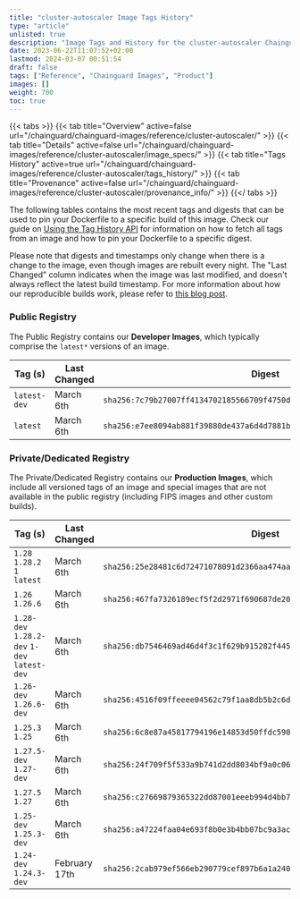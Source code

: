 ```yaml
---
title: "cluster-autoscaler Image Tags History"
type: "article"
unlisted: true
description: "Image Tags and History for the cluster-autoscaler Chainguard Image"
date: 2023-06-22T11:07:52+02:00
lastmod: 2024-03-07 00:51:54
draft: false
tags: ["Reference", "Chainguard Images", "Product"]
images: []
weight: 700
toc: true
---
```


{{< tabs >}}
{{< tab title="Overview" active=false url="/chainguard/chainguard-images/reference/cluster-autoscaler/" >}}
{{< tab title="Details" active=false url="/chainguard/chainguard-images/reference/cluster-autoscaler/image_specs/" >}}
{{< tab title="Tags History" active=true url="/chainguard/chainguard-images/reference/cluster-autoscaler/tags_history/" >}}
{{< tab title="Provenance" active=false url="/chainguard/chainguard-images/reference/cluster-autoscaler/provenance_info/" >}}
{{</ tabs >}}

The following tables contains the most recent tags and digests that can be used to pin your Dockerfile to a specific build of this image. Check our guide on [Using the Tag History API](/chainguard/chainguard-images/using-the-tag-history-api/) for information on how to fetch all tags from an image and how to pin your Dockerfile to a specific digest.

Please note that digests and timestamps only change when there is a change to the image, even though images are rebuilt every night. The "Last Changed" column indicates when the image was last modified, and doesn't always reflect the latest build timestamp. For more information about how our reproducible builds work, please refer to [this blog post](https://www.chainguard.dev/unchained/reproducing-chainguards-reproducible-image-builds).

### Public Registry
The Public Registry contains our **Developer Images**, which typically comprise the `latest*` versions of an image.

| Tag (s)       | Last Changed | Digest                                                                    |
|---------------|--------------|---------------------------------------------------------------------------|
|  `latest-dev` | March 6th    | `sha256:7c79b27007ff4134702185566709f4750d9e28235413bffdd1fa4a06d489931f` |
|  `latest`     | March 6th    | `sha256:e7ee8094ab881f39880de437a6d4d7881b7597ce3b08f713bc1bc4eb26910557` |


### Private/Dedicated Registry
The Private/Dedicated Registry contains our **Production Images**, which include all versioned tags of an image and special images that are not available in the public registry (including FIPS images and other custom builds).

| Tag (s)                                       | Last Changed  | Digest                                                                    |
|-----------------------------------------------|---------------|---------------------------------------------------------------------------|
|  `1.28` `1.28.2` `1` `latest`                 | March 6th     | `sha256:25e28481c6d72471078091d2366aa474aabc5ed4459769d420dcc9ed6066cda1` |
|  `1.26` `1.26.6`                              | March 6th     | `sha256:467fa7326189ecf5f2d2971f690687de20ce0034ce8f94251d3dc2569d955059` |
|  `1.28-dev` `1.28.2-dev` `1-dev` `latest-dev` | March 6th     | `sha256:db7546469ad46d4f3c1f629b915282f4459a3c871302f2ff4c72d80a117fd084` |
|  `1.26-dev` `1.26.6-dev`                      | March 6th     | `sha256:4516f09ffeeee04562c79f1aa8db5b2c6d1422c003940f2b5d0afdefcea8beb9` |
|  `1.25.3` `1.25`                              | March 6th     | `sha256:6c8e87a45817794196e14853d50ffdc590f31f740e9a036e5db8a08da0a5ffcd` |
|  `1.27.5-dev` `1.27-dev`                      | March 6th     | `sha256:24f709f5f533a9b741d2dd8034bf9a0c06612eff103203bee0b74d15c6357c0f` |
|  `1.27.5` `1.27`                              | March 6th     | `sha256:c27669879365322dd87001eeeb994d4bb790295e83ca008486245d77acfcea04` |
|  `1.25-dev` `1.25.3-dev`                      | March 6th     | `sha256:a47224faa04e693f8b0e3b4bb07bc9a3aca911d08113c2c53ef973b836de4581` |
|  `1.24-dev` `1.24.3-dev`                      | February 17th | `sha256:2cab979ef566eb290779cef897b6a1a240122ba96be0182e31aee5ae2ee837c5` |

